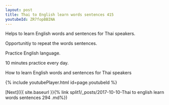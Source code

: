 ```yaml
---
layout: post
title: Thai to English learn words sentences 415 
youtubeId: ZR7fopBBINA
---
```

 
 
Helps to learn English words and sentences for Thai speakers.

Opportunitiy to repeat the words sentences. 

Practice English language. 
 
10 minutes practice every day. 
 
How to learn English words and sentences for Thai speakers 
 
{% include youtubePlayer.html id=page.youtubeId %}
 
 
[Next]({{ site.baseurl }}{% link  split1/_posts/2017-10-10-Thai to english learn words sentences 294 .md%})
 
